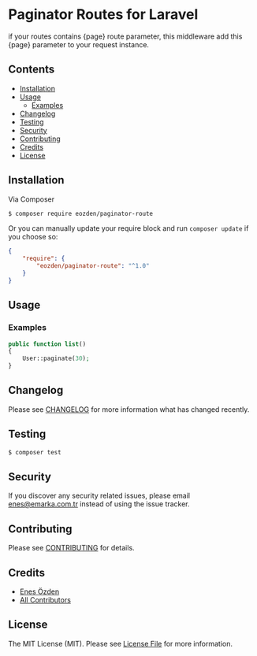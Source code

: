 # Paginator Routes for Laravel

if your routes contains {page} route parameter, this middleware add this {page} parameter to your request instance. 

## Contents

- [Installation](#installation)
- [Usage](#usage)
    - [Examples](#examples)
- [Changelog](#changelog)
- [Testing](#testing)
- [Security](#security)
- [Contributing](#contributing)
- [Credits](#credits)
- [License](#license)


## Installation
Via Composer
```bash
$ composer require eozden/paginator-route
```
Or you can manually update your require block and run `composer update` if you choose so:
```json
{
    "require": {
        "eozden/paginator-route": "^1.0"
    }
}
```

## Usage



### Examples

```php
public function list()
{
    User::paginate(30);
}
```

## Changelog

Please see [CHANGELOG](CHANGELOG.md) for more information what has changed recently.

## Testing

``` bash
$ composer test
```

## Security

If you discover any security related issues, please email enes@emarka.com.tr instead of using the issue tracker.

## Contributing

Please see [CONTRIBUTING](CONTRIBUTING.md) for details.

## Credits

- [Enes Özden](https://twitter.com/ensozden)
- [All Contributors](../../contributors)

## License

The MIT License (MIT). Please see [License File](LICENSE.md) for more information.
